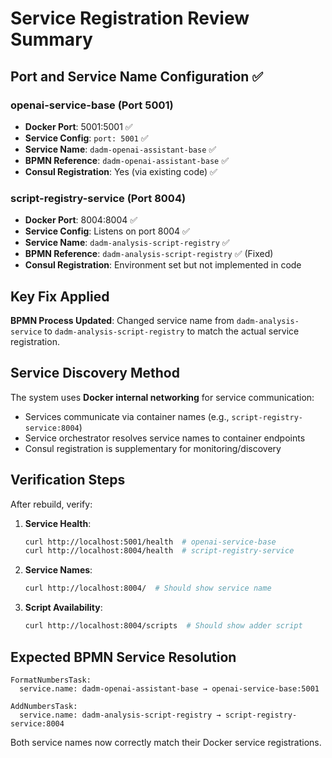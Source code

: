 # Service Registration Review Summary

## Port and Service Name Configuration ✅

### openai-service-base (Port 5001)
- **Docker Port**: 5001:5001 ✅
- **Service Config**: `port: 5001` ✅  
- **Service Name**: `dadm-openai-assistant-base` ✅
- **BPMN Reference**: `dadm-openai-assistant-base` ✅
- **Consul Registration**: Yes (via existing code) ✅

### script-registry-service (Port 8004)  
- **Docker Port**: 8004:8004 ✅
- **Service Config**: Listens on port 8004 ✅
- **Service Name**: `dadm-analysis-script-registry` ✅
- **BPMN Reference**: `dadm-analysis-script-registry` ✅ (Fixed)
- **Consul Registration**: Environment set but not implemented in code

## Key Fix Applied

**BPMN Process Updated**: Changed service name from `dadm-analysis-service` to `dadm-analysis-script-registry` to match the actual service registration.

## Service Discovery Method

The system uses **Docker internal networking** for service communication:
- Services communicate via container names (e.g., `script-registry-service:8004`)
- Service orchestrator resolves service names to container endpoints
- Consul registration is supplementary for monitoring/discovery

## Verification Steps

After rebuild, verify:

1. **Service Health**:
   ```bash
   curl http://localhost:5001/health  # openai-service-base
   curl http://localhost:8004/health  # script-registry-service
   ```

2. **Service Names**:
   ```bash
   curl http://localhost:8004/  # Should show service name
   ```

3. **Script Availability**:
   ```bash
   curl http://localhost:8004/scripts  # Should show adder script
   ```

## Expected BPMN Service Resolution

```
FormatNumbersTask:
  service.name: dadm-openai-assistant-base → openai-service-base:5001

AddNumbersTask:  
  service.name: dadm-analysis-script-registry → script-registry-service:8004
```

Both service names now correctly match their Docker service registrations.
